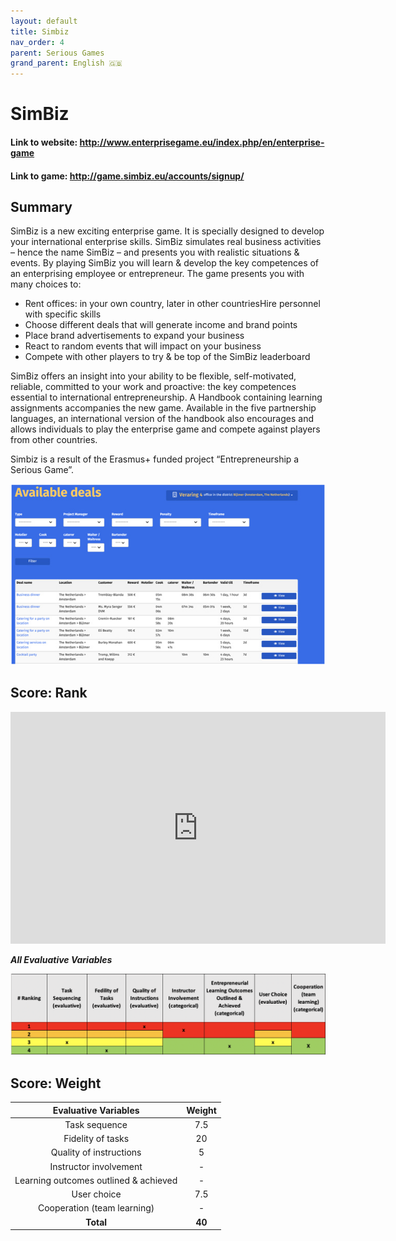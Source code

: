 ```yaml
---
layout: default
title: Simbiz
nav_order: 4
parent: Serious Games
grand_parent: English 🇬🇧
---
```


# SimBiz

#### Link to website: http://www.enterprisegame.eu/index.php/en/enterprise-game

#### Link to game: http://game.simbiz.eu/accounts/signup/

## Summary

SimBiz is a new exciting enterprise game. It is specially designed to develop your international enterprise skills.
SimBiz simulates real business activities – hence the name SimBiz – and presents you with realistic situations & events. By playing SimBiz you will learn & develop the key competences of an enterprising employee or entrepreneur.
The game presents you with many choices to:

- Rent offices: in your own country, later in other countriesHire personnel with specific skills
- Choose different deals that will generate income and brand points
- Place brand advertisements to expand your business
- React to random events that will impact on your business
- Compete with other players to try & be top of the SimBiz leaderboard

SimBiz offers an insight into your ability to be flexible, self-motivated, reliable, committed to your work and proactive: the key competences essential to international entrepreneurship.
A Handbook containing learning assignments accompanies the new game. Available in the five partnership languages, an international version of the handbook also encourages and allows individuals to play the enterprise game and compete against players from other countries.

Simbiz is a result of the Erasmus+ funded project “Entrepreneurship a Serious Game”.

![Image of Simbiz](../assets/Simbiz.jpg)

## Score: Rank

<iframe width="600" height="371" seamless frameborder="0" scrolling="no" src="https://docs.google.com/spreadsheets/d/e/2PACX-1vRQeSSNa-R2e3TA_gbRtNTG3-69Q0TsvFACQQct_vCGbwvci6NYCB5iWdA0Nlzw5RUHCZdxqINldR5G/pubchart?oid=1028227620&amp;format=interactive"></iframe>

**_All Evaluative Variables_**

![Image of bizebee](../assets/simbizscore.png)

## Score: Weight

|         Evaluative Variables          | Weight |
| :-----------------------------------: | :----: |
|             Task sequence             |  7.5   |
|           Fidelity of tasks           |   20   |
|        Quality of instructions        |   5    |
|        Instructor involvement         |   -    |
| Learning outcomes outlined & achieved |   -    |
|              User choice              |  7.5   |
|      Cooperation (team learning)      |   -    |
|               **Total**               | **40** |
